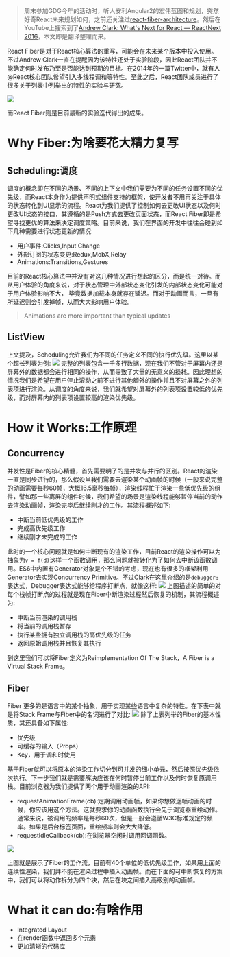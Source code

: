 > 周末参加GDG今年的活动时，听人安利Angular2的宏伟蓝图和规划，突然好奇React未来规划如何，之前还关注过[react-fiber-architecture](https://github.com/acdlite/react-fiber-architecture)。然后在YouTube上搜索到了[Andrew Clark: What's Next for React — ReactNext 2016](https://www.youtube.com/watch?v=aV1271hd9ew&feature=youtu.be)，本文即是翻译整理而来。

React Fiber是对于React核心算法的重写，可能会在未来某个版本中投入使用。不过Andrew Clark一直在提醒因为该特性还处于实验阶段，因此React团队并不能确定何时发布乃至是否能达到预期的目标。在2014年的一篇Twitter中，就有人@React核心团队希望引入多线程调和等特性。至此之后，React团队成员进行了很多关于列表中列举出的特性的实验与研究。

![](https://coding.net/u/hoteam/p/Cache/git/raw/master/2016/10/3/BBF0A612-3714-47CF-A1E4-2D4D5CF4E411.png)

而React Fiber则是目前最新的实验迭代得出的成果。

# Why Fiber:为啥要花大精力复写
## Scheduling:调度
调度的概念即在不同的场景、不同的上下文中我们需要为不同的任务设置不同的优先级，而React本身作为提供声明式组件支持的框架，使开发者不用再关注于具体的状态转化到UI显示的流程。React为我们提供了控制如何去更改UI状态以及何时更改UI状态的接口，其遵循的是Push方式去更改页面状态，而React Fiber即是希望寻找更优的算法来决定调度策略。目前来说，我们在界面的开发中往往会碰到如下几种需要进行状态更新的情况:
- 用户事件:Clicks,Input Change
- 外部订阅的状态变更:Redux,MobX,Relay
- Animations:Transitions,Gestures

目前的React核心算法中并没有对这几种情况进行想起的区分，而是统一对待。而从用户体验的角度来说，对于状态管理中外部状态变化引发的内部状态变化可能对于用户体验影响不大， 毕竟数据加载本身就存在延迟。而对于动画而言，一旦有所延迟则会引发掉帧，从而大大影响用户体验。
> Animations are more important than typical updates


## ListView
上文提及，Scheduling允许我们为不同的任务定义不同的执行优先级。这里以某个超长列表为例:
![](https://coding.net/u/hoteam/p/Cache/git/raw/master/2016/10/3/548FE030-4548-4359-8EC0-6A626DAD2177.png)
完整的列表包含一千多行数据，现在我们不管对于屏幕内还是屏幕外的数据都会进行相同的操作，从而导致了大量的无意义的损耗。因此理想的情况我们是希望在用户停止滚动之前不进行其他额外的操作并且不对屏幕之外的列表项进行渲染。从调度的角度来说，我们就希望对屏幕外的列表项设置较低的优先级，而对屏幕内的列表项设置较高的渲染优先级。

# How it Works:工作原理
## Concurrency
并发性是Fiber的核心精髓，首先需要明了的是并发与并行的区别。React的渲染一直是同步进行的，那么假设当我们需要去渲染某个动画帧的时候（一般来说完整的动画需要每秒60帧，大概16.5毫秒每帧），渲染线程忙于渲染一些低优先级的组件，譬如那一些离屏的组件时候，我们希望的场景是渲染线程能够暂停当前的动作去渲染动画帧，渲染完毕后继续刚才的工作。其流程概述如下:
- 中断当前低优先级的工作
- 完成高优先级工作
- 继续刚才未完成的工作

此时的一个核心问题就是如何中断现有的渲染工作，目前React的渲染操作可以为抽象为`v = f(d)`这样一个函数调用，那么问题就被转化为了如何去中断该函数调用。ES6中内置有Generator对象是个不错的考虑，现在也有很多的框架利用Generator去实现Concurrency Primitive。不过Clark在这里介绍的是`debugger;`表达式，Debugger表达式能够给程序打断点，就像这样:
![](https://coding.net/u/hoteam/p/Cache/git/raw/master/2016/11/1/62CB114B-179B-4D00-96F0-BDFAFF05F14F.png)
上图描述的简单的对每个栈帧打断点的过程就是现在Fiber中断渲染过程然后恢复的机制，其流程概述为:
- 中断当前渲染的调用栈
- 将当前的调用栈暂存
- 执行某些拥有独立调用栈的高优先级的任务
- 返回原始调用栈并且恢复其执行

到这里我们可以将Fiber定义为Reimplementation Of The Stack，A Fiber is a Virtual Stack Frame。










## Fiber
Fiber 更多的是语言中的某个抽象，用于实现某些语言中复杂的特性。在下表中就是将Stack Frame与Fiber中的名词进行了对比:
![](https://coding.net/u/hoteam/p/Cache/git/raw/master/2016/10/3/EBD6DD22-D654-4B14-9D8E-00BCC8924856.png)
除了上表列举的Fiber的基本性质，其还具备如下属性:
- 优先级
- 可缓存的输入（Props）
- Key，用于调和时使用

基于Fiber就可以将原本的渲染工作切分到可并发的细小单元，然后按照优先级依次执行。下一步我们就是需要解决应该在何时暂停当前工作以及何时恢复原调用栈。目前浏览器为我们提供了两个用于动画渲染的API:
- requestAnimationFrame(cb):定期调用动画帧，如果你想做逐帧动画的时候，你应该用这个方法。这就要求你的动画函数执行会先于浏览器重绘动作。通常来说，被调用的频率是每秒60次，但是一般会遵循W3C标准规定的频率。如果是后台标签页面，重绘频率则会大大降低。
- requestIdleCallback(cb):在浏览器空闲时调用回调函数。

![](https://coding.net/u/hoteam/p/Cache/git/raw/master/2016/11/1/63BCC0A6-A161-4178-A4B9-31DC46644FD3.png)

上图就是展示了Fiber的工作流，目前有40个单位的低优先级工作，如果用上面的连续性渲染，我们并不能在渲染过程中插入动画帧。而在下面的可中断恢复的方案中，我们可以将动作拆分为四个块，然后在块之间插入高级别的动画帧。



# What it can do:有啥作用
- Integrated Layout
- 在render函数中返回多个元素
- 更加清晰的代码库




















